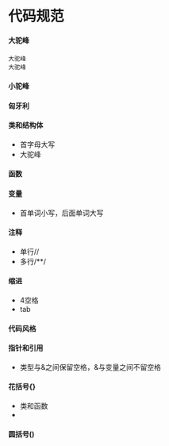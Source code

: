 # 代码规范

#### 大驼峰
    大驼峰
    大驼峰

#### 小驼峰

#### 匈牙利

#### 类和结构体
* 首字母大写
* 大驼峰

#### 函数

#### 变量
* 首单词小写，后面单词大写

#### 注释
* 单行//
* 多行/**/ 

#### 缩进
* 4空格
* tab

#### 代码风格

#### 指针和引用
* 类型与&之间保留空格，&与变量之间不留空格

#### 花括号{}
* 类和函数
* 

#### 圆括号()
